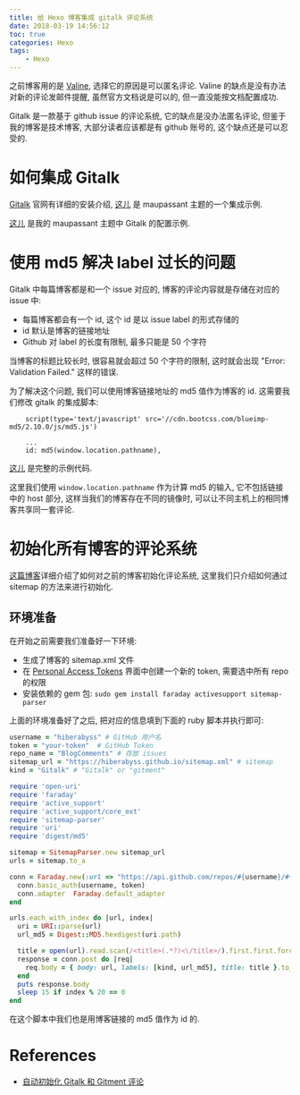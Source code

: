 ```yaml
---
title: 给 Hexo 博客集成 gitalk 评论系统
date: 2018-03-19 14:56:12
toc: true
categories: Hexo
tags:
    - Hexo
---
```


之前博客用的是 [Valine](https://valine.js.org/#/),
选择它的原因是可以匿名评论. Valine 的缺点是没有办法对新的评论发邮件提醒, 虽然官方文档说是可以的,
但一直没能按文档配置成功.

Gitalk 是一款基于 github issue 的评论系统, 它的缺点是没办法匿名评论,
但鉴于我的博客是技术博客, 大部分读者应该都是有 github 账号的, 这个缺点还是可以忍受的.

<!--more-->

# 如何集成 Gitalk

[Gitalk](https://github.com/gitalk/gitalk) 官网有详细的安装介绍, [这儿](https://github.com/tufu9441/maupassant-hexo/blob/master/layout/_partial/comments.pug)
是 maupassant 主题的一个集成示例.

[这儿](https://github.com/hiberabyss/maupassant-hexo/blob/7b9dbaf84c489e92bfed0a3275b5b7264285cfe5/_config.yml#L11)
是我的 maupassant 主题中 Gitalk 的配置示例.

# 使用 md5 解决 label 过长的问题

Gitalk 中每篇博客都是和一个 issue 对应的, 博客的评论内容就是存储在对应的 issue 中:

* 每篇博客都会有一个 id, 这个 id 是以 issue label 的形式存储的
* id 默认是博客的链接地址
* Github 对 label 的长度有限制, 最多只能是 50 个字符

当博客的标题比较长时, 很容易就会超过 50 个字符的限制, 这时就会出现 "Error: Validation Failed."
这样的错误.

为了解决这个问题, 我们可以使用博客链接地址的 md5 值作为博客的 id. 这需要我们修改 gitalk 的集成脚本:

```pug
    script(type='text/javascript' src='//cdn.bootcss.com/blueimp-md5/2.10.0/js/md5.js')

    ...
    id: md5(window.location.pathname),
```

[这儿](https://github.com/hiberabyss/maupassant-hexo/blob/master/layout/_partial/comments.pug#L74)
是完整的示例代码.

这里我们使用 `window.location.pathname` 作为计算 md5 的输入, 它不包括链接中的 host 部分,
这样当我们的博客存在不同的镜像时, 可以让不同主机上的相同博客共享同一套评论.

# 初始化所有博客的评论系统

[这篇博客][init]详细介绍了如何对之前的博客初始化评论系统, 这里我们只介绍如何通过 sitemap 的方法来进行初始化.

## 环境准备

在开始之前需要我们准备好一下环境:

* 生成了博客的 sitemap.xml 文件
* 在 [Personal Access Tokens](https://github.com/settings/tokens) 界面中创建一个新的 token, 需要选中所有 repo 的权限
* 安装依赖的 gem 包: `sudo gem install faraday activesupport sitemap-parser`

上面的环境准备好了之后, 把对应的信息填到下面的 ruby 脚本并执行即可:

```ruby
username = "hiberabyss" # GitHub 用户名
token = "your-token"  # GitHub Token
repo_name = "BlogComments" # 存放 issues
sitemap_url = "https://hiberabyss.github.io/sitemap.xml" # sitemap
kind = "Gitalk" # "Gitalk" or "gitment"

require 'open-uri'
require 'faraday'
require 'active_support'
require 'active_support/core_ext'
require 'sitemap-parser'
require 'uri'
require 'digest/md5'

sitemap = SitemapParser.new sitemap_url
urls = sitemap.to_a

conn = Faraday.new(:url => "https://api.github.com/repos/#{username}/#{repo_name}/issues") do |conn|
  conn.basic_auth(username, token)
  conn.adapter  Faraday.default_adapter
end

urls.each_with_index do |url, index|
  uri = URI::parse(url)
  url_md5 = Digest::MD5.hexdigest(uri.path)

  title = open(url).read.scan(/<title>(.*?)<\/title>/).first.first.force_encoding('UTF-8')
  response = conn.post do |req|
    req.body = { body: url, labels: [kind, url_md5], title: title }.to_json
  end
  puts response.body
  sleep 15 if index % 20 == 0
end
```

在这个脚本中我们也是用博客链接的 md5 值作为 id 的.

# References

- [自动初始化 Gitalk 和 Gitment 评论][init]

[init]: https://draveness.me/git-comments-initialize
